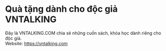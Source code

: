 # Quà tặng dành cho độc giả VNTALKING
Đây là VNTALKING.COM chia sẻ những cuốn sách, khóa học dành riêng cho độc giả.<br>
Website: https://vntalking.com
